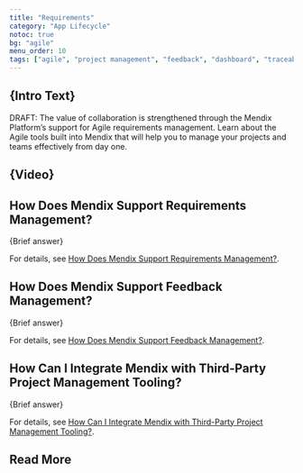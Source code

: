 ```yaml
---
title: "Requirements"
category: "App Lifecycle"
notoc: true
bg: "agile"
menu_order: 10
tags: ["agile", "project management", "feedback", "dashboard", "traceability"]
---
```


## {Intro Text}

DRAFT: The value of collaboration is strengthened through the Mendix Platform’s support for Agile requirements management. Learn about the Agile tools built into Mendix that will help you to manage your projects and teams effectively from day one.

## {Video}

## How Does Mendix Support Requirements Management?

{Brief answer}

For details, see [How Does Mendix Support Requirements Management?](agile-overview#requirements-management).

## How Does Mendix Support Feedback Management?

{Brief answer}

For details, see [How Does Mendix Support Feedback Management?](agile-overview#feedback-management).

## How Can I Integrate Mendix with Third-Party Project Management Tooling?

{Brief answer}

For details, see [How Can I Integrate Mendix with Third-Party Project Management Tooling?](agile-overview#tooling).

## Read More
